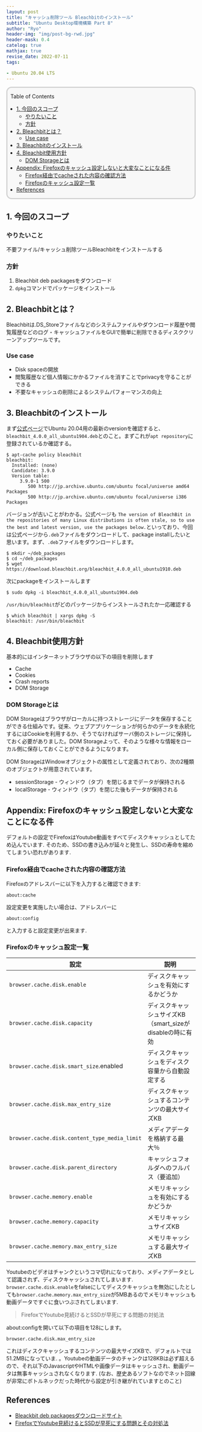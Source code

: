 ```yaml
---
layout: post
title: "キャッシュ削除ツール Bleachbitのインストール"
subtitle: "Ubuntu Desktop環境構築 Part 8"
author: "Ryo"
header-img: "img/post-bg-rwd.jpg"
header-mask: 0.4
catelog: true
mathjax: true
revise_date: 2022-07-11
tags:

- Ubuntu 20.04 LTS
---
```


<div style='border-radius: 1em; border-style:solid; border-color:#D3D3D3; background-color:#F8F8F8'>
<p class="h4">&nbsp;&nbsp;Table of Contents</p>
<!-- START doctoc generated TOC please keep comment here to allow auto update -->
<!-- DON'T EDIT THIS SECTION, INSTEAD RE-RUN doctoc TO UPDATE -->

- [1. 今回のスコープ](#1-%E4%BB%8A%E5%9B%9E%E3%81%AE%E3%82%B9%E3%82%B3%E3%83%BC%E3%83%97)
  - [やりたいこと](#%E3%82%84%E3%82%8A%E3%81%9F%E3%81%84%E3%81%93%E3%81%A8)
  - [方針](#%E6%96%B9%E9%87%9D)
- [2. Bleachbitとは？](#2-bleachbit%E3%81%A8%E3%81%AF)
  - [Use case](#use-case)
- [3. Bleachbitのインストール](#3-bleachbit%E3%81%AE%E3%82%A4%E3%83%B3%E3%82%B9%E3%83%88%E3%83%BC%E3%83%AB)
- [4. Bleachbit使用方針](#4-bleachbit%E4%BD%BF%E7%94%A8%E6%96%B9%E9%87%9D)
  - [DOM Storageとは](#dom-storage%E3%81%A8%E3%81%AF)
- [Appendix: Firefoxのキャッシュ設定しないと大変なことになる件](#appendix-firefox%E3%81%AE%E3%82%AD%E3%83%A3%E3%83%83%E3%82%B7%E3%83%A5%E8%A8%AD%E5%AE%9A%E3%81%97%E3%81%AA%E3%81%84%E3%81%A8%E5%A4%A7%E5%A4%89%E3%81%AA%E3%81%93%E3%81%A8%E3%81%AB%E3%81%AA%E3%82%8B%E4%BB%B6)
  - [Firefox経由でcacheされた内容の確認方法](#firefox%E7%B5%8C%E7%94%B1%E3%81%A7cache%E3%81%95%E3%82%8C%E3%81%9F%E5%86%85%E5%AE%B9%E3%81%AE%E7%A2%BA%E8%AA%8D%E6%96%B9%E6%B3%95)
  - [Firefoxのキャッシュ設定一覧](#firefox%E3%81%AE%E3%82%AD%E3%83%A3%E3%83%83%E3%82%B7%E3%83%A5%E8%A8%AD%E5%AE%9A%E4%B8%80%E8%A6%A7)
- [References](#references)

<!-- END doctoc generated TOC please keep comment here to allow auto update -->

</div>


## 1. 今回のスコープ
### やりたいこと

不要ファイル/キャッシュ削除ツールBleachbitをインストールする

### 方針

1. Bleachbit deb packagesをダウンロード
2. `dpkg`コマンドでパッケージをインストール

## 2. Bleachbitとは？

Bleachbitは.DS_Storeファイルなどのシステムファイルやダウンロード履歴や閲覧履歴などのログ・キャッシュファイルをGUIで簡単に削除できるディスククリーンアップツールです。

### Use case

- Disk spaceの開放
- 閲覧履歴など個人情報にかかるファイルを消すことでprivacyを守ることができる
- 不要なキャッシュの削除によるシステムパフォーマンスの向上

## 3. Bleachbitのインストール

まず[公式ページ](https://www.bleachbit.org/download/linux)でUbuntu 20.04用の最新のversionを確認すると、`bleachbit_4.0.0_all_ubuntu1904.deb`とのこと。まずこれが`apt repository`に登録されているか確認する。

```
$ apt-cache policy bleachbit
bleachbit:
  Installed: (none)
  Candidate: 3.9.0
  Version table:
     3.9.0-1 500
        500 http://jp.archive.ubuntu.com/ubuntu focal/universe amd64 Packages
        500 http://jp.archive.ubuntu.com/ubuntu focal/universe i386 Packages
```

バージョンが古いことがわかる。公式ページも `The version of BleachBit in the repositories of many Linux distributions is often stale, so to use the best and latest version, use the packages below.`といっており、今回は公式ページから`.deb`ファイルをダウンロードして、package installしたいと思います。まず、`.deb`ファイルをダウンロードします。

```
$ mkdir ~/deb_packages
$ cd ~/deb_packages
$ wget https://download.bleachbit.org/bleachbit_4.0.0_all_ubuntu1910.deb
```

次にpackageをインストールします

```
$ sudo dpkg -i bleachbit_4.0.0_all_ubuntu1904.deb
```

`/usr/bin/bleachbit`がどのパッケージからインストールされたか一応確認する

```
$ which bleachbit | xargs dpkg -S
bleachbit: /usr/bin/bleachbit
```

## 4. Bleachbit使用方針

基本的にはインターネットブラウザの以下の項目を削除します

- Cache
- Cookies
- Crash reports
- DOM Storage

### DOM Storageとは

DOM Storageはブラウザがローカルに持つストレージにデータを保存することができる仕組みです。従来、ウェブアプリケーションが何らかのデータを永続化するにはCookieを利用するか、そうでなければサーバ側のストレージに保持しておく必要がありました。DOM Storageよって、そのような様々な情報をローカル側に保存しておくことができるようになります。

DOM StorageはWindowオブジェクトの属性として定義されており、次の2種類のオブジェクトが用意されています。

- sessionStorage - ウィンドウ（タブ）を閉じるまでデータが保持される
- localStorage - ウィンドウ（タブ）を閉じた後もデータが保持される


## Appendix: Firefoxのキャッシュ設定しないと大変なことになる件

デフォルトの設定でFirefoxはYoutube動画をすべてディスクキャッシュとしてため込んでいます. 
そのため、SSDの書き込みが延々と発生し、SSDの寿命を縮めてしまうい恐れがあります. 

### Firefox経由でcacheされた内容の確認方法

Firefoxのアドレスバーに以下を入力すると確認できます:

```
about:cache
```

設定変更を実施したい場合は、アドレスバーに

```
about:config
```

と入力すると設定変更が出来ます. 

### Firefoxのキャッシュ設定一覧

|設定 	|説明|
|---|---|
|`browser.cache.disk.enable` 	|ディスクキャッシュを有効にするかどうか|
|`browser.cache.disk.capacity` 	|ディスクキャッシュサイズKB（smart_sizeがdisableの時に有効|
|`browser.cache.disk.smart_size`.enabled 	|ディスクキャッシュをディスク容量から自動設定する|
|`browser.cache.disk.max_entry_size` 	|ディスクキャッシュするコンテンツの最大サイズKB|
|`browser.cache.disk.content_type_media_limit` 	|メディアデータを格納する最大％|
|`browser.cache.disk.parent_directory` 	|キャッシュフォルダへのフルパス（要追加）|
|`browser.cache.memory.enable` 	|メモリキャッシュを有効にするかどうか|
|`browser.cache.memory.capacity` 	|メモリキャッシュサイズKB|
|`browser.cache.memory.max_entry_size` 	|メモリキャッシュする最大サイズKB|

Youtubeのビデオはチャンクというコマ切れになっており、メディアデータとして認識されず、ディスクキャッシュされてしまいます.
`browser.cache.disk.enable`をfalseにしてディスクキャッシュを無効にしたとしても`browser.cache.memory.max_entry_size`が5MBあるのでメモリキャッシュも動画データですぐに食いつぶされてしまいます. 

> FirefoxでYoutube見続けるとSSDが早死にする問題の対処法

about:configを開いて以下の項目を128にします。

```
browser.cache.disk.max_entry_size
```

これはディスクキャッシュするコンテンツの最大サイズKBで、デフォルトでは51.2MBになっていま. 。Youtubeの動画データのチャンクは128KBは必ず超えるので、それ以下のJavascriptやHTMLや画像データはキャッシュされ、動画データは無事キャッシュされなくなります. (なお、歴史あるソフトなのでネット回線が非常にボトルネックだった時代から設定が引き継がれていますとのこと)


## References

- [Bleackbit deb packagesダウンロードサイト](https://www.bleachbit.org/download/linux)
- [FirefoxでYoutube見続けるとSSDが早死にする問題とその対処法](https://kanasys.com/tech/892)